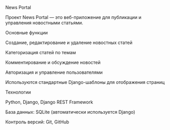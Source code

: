 News Portal

Проект News Portal — это веб-приложение для публикации и управления новостными статьями.



Основные функции

Создание, редактирование и удаление новостных статей



Категоризация статей по темам



Комментирование и обсуждение новостей



Авторизация и управление пользователями



Используются стандартные Django-шаблоны для отображения страниц



Технологии

Python, Django, Django REST Framework



База данных: SQLite (автоматически используется Django)



Контроль версий: Git, GitHub

